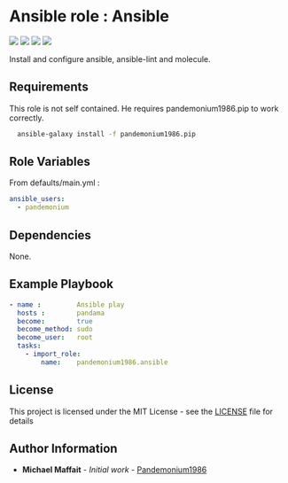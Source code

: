 # Ansible role : Ansible

![](https://img.shields.io/github/release/Pandemonium1986/ansible-role-ansible.svg)
![](https://img.shields.io/github/repo-size/Pandemonium1986/ansible-role-ansible.svg)
![](https://img.shields.io/github/release-date/Pandemonium1986/ansible-role-ansible.svg)
![](https://img.shields.io/github/license/Pandemonium1986/ansible-role-ansible.svg)

Install and configure ansible, ansible-lint and molecule.

## Requirements

This role is not self contained. He requires pandemonium1986.pip to work correctly.

```sh
  ansible-galaxy install -f pandemonium1986.pip
```

## Role Variables

From defaults/main.yml :

```yaml
ansible_users:
  - pandemonium
```

## Dependencies

None.

## Example Playbook

```yaml
- name :         Ansible play
  hosts :        pandama
  become:        true
  become_method: sudo
  become_user:   root
  tasks:
    - import_role:
        name:    pandemonium1986.ansible
```

## License

This project is licensed under the MIT License - see the [LICENSE](./LICENSE) file for details

## Author Information

-   **Michael Maffait** - _Initial work_ - [Pandemonium1986](https://github.com/Pandemonium1986)
